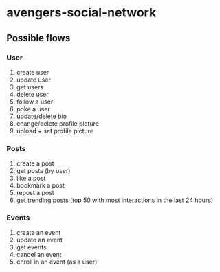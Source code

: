 # avengers-social-network

## Possible flows

### User
1. create user 
2. update user 
3. get users
4. delete user 
5. follow a user
6. poke a user
7. update/delete bio 
8. change/delete profile picture
9. upload + set profile picture

### Posts
1. create a post 
2. get posts (by user)
3. like a post 
4. bookmark a post 
5. repost a post 
6. get trending posts 
(top 50 with most interactions in the last 24 hours)


### Events 
1. create an event 
2. update an event 
3. get events 
4. cancel an event 
5. enroll in an event (as a user)

